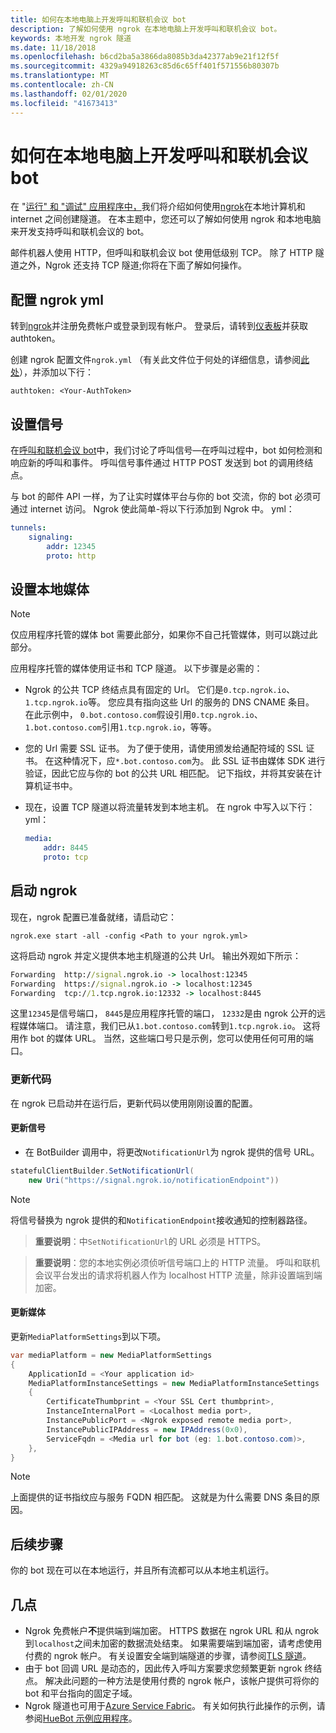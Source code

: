 ```yaml
---
title: 如何在本地电脑上开发呼叫和联机会议 bot
description: 了解如何使用 ngrok 在本地电脑上开发呼叫和联机会议 bot。
keywords: 本地开发 ngrok 隧道
ms.date: 11/18/2018
ms.openlocfilehash: b6cd2ba5a3866da8085b3da42377ab9e21f12f5f
ms.sourcegitcommit: 4329a94918263c85d6c65ff401f571556b80307b
ms.translationtype: MT
ms.contentlocale: zh-CN
ms.lasthandoff: 02/01/2020
ms.locfileid: "41673413"
---
```

# <a name="how-to-develop-calling-and-online-meeting-bots-on-your-local-pc"></a>如何在本地电脑上开发呼叫和联机会议 bot

在 "[运行" 和 "调试" 应用程序中，](../../concepts/build-and-test/debug.md)我们将介绍如何使用[ngrok](https://ngrok.com)在本地计算机和 internet 之间创建隧道。 在本主题中，您还可以了解如何使用 ngrok 和本地电脑来开发支持呼叫和联机会议的 bot。

邮件机器人使用 HTTP，但呼叫和联机会议 bot 使用低级别 TCP。 除了 HTTP 隧道之外，Ngrok 还支持 TCP 隧道;你将在下面了解如何操作。

## <a name="configuring-ngrokyml"></a>配置 ngrok yml

转到[ngrok](https://ngrok.com)并注册免费帐户或登录到现有帐户。 登录后，请转到[仪表板](https://dashboard.ngrok.com)并获取 authtoken。

创建 ngrok 配置文件`ngrok.yml` （有关此文件位于何处的详细信息，请参阅[此处](https://ngrok.com/docs#config)），并添加以下行：

  `authtoken: <Your-AuthToken>`

## <a name="setting-up-signaling"></a>设置信号

在[呼叫和联机会议 bot](./calls-meetings-bots-overview.md)中，我们讨论了呼叫信号—在呼叫过程中，bot 如何检测和响应新的呼叫和事件。 呼叫信号事件通过 HTTP POST 发送到 bot 的调用终结点。

与 bot 的邮件 API 一样，为了让实时媒体平台与你的 bot 交流，你的 bot 必须可通过 internet 访问。 Ngrok 使此简单-将以下行添加到 Ngrok 中。 yml：

```yaml
tunnels:
    signaling:
        addr: 12345
        proto: http
```

## <a name="setting-up-local-media"></a>设置本地媒体

> [!NOTE]
> 仅应用程序托管的媒体 bot 需要此部分，如果你不自己托管媒体，则可以跳过此部分。

应用程序托管的媒体使用证书和 TCP 隧道。 以下步骤是必需的：

- Ngrok 的公共 TCP 终结点具有固定的 Url。 它们是`0.tcp.ngrok.io`、 `1.tcp.ngrok.io`等。 您应具有指向这些 Url 的服务的 DNS CNAME 条目。 在此示例中， `0.bot.contoso.com`假设引用`0.tcp.ngrok.io`、 `1.bot.contoso.com`引用`1.tcp.ngrok.io`，等等。
- 您的 Url 需要 SSL 证书。 为了便于使用，请使用颁发给通配符域的 SSL 证书。 在这种情况下，应`*.bot.contoso.com`为。 此 SSL 证书由媒体 SDK 进行验证，因此它应与你的 bot 的公共 URL 相匹配。 记下指纹，并将其安装在计算机证书中。
- 现在，设置 TCP 隧道以将流量转发到本地主机。 在 ngrok 中写入以下行： yml：

    ```yaml
    media:
        addr: 8445
        proto: tcp
    ```

## <a name="start-ngrok"></a>启动 ngrok

现在，ngrok 配置已准备就绪，请启动它：

  `ngrok.exe start -all -config <Path to your ngrok.yml>`

这将启动 ngrok 并定义提供本地主机隧道的公共 Url。 输出外观如下所示：

```cmd
Forwarding  http://signal.ngrok.io -> localhost:12345
Forwarding  https://signal.ngrok.io -> localhost:12345
Forwarding  tcp://1.tcp.ngrok.io:12332 -> localhost:8445
```

这里`12345`是信号端口， `8445`是应用程序托管的端口， `12332`是由 ngrok 公开的远程媒体端口。 请注意，我们已从`1.bot.contoso.com`转到`1.tcp.ngrok.io`。 这将用作 bot 的媒体 URL。 当然，这些端口号只是示例，您可以使用任何可用的端口。

### <a name="update-code"></a>更新代码

在 ngrok 已启动并在运行后，更新代码以使用刚刚设置的配置。

#### <a name="update-signaling"></a>更新信号

- 在 BotBuilder 调用中，将更改`NotificationUrl`为 ngrok 提供的信号 URL。

```csharp
statefulClientBuilder.SetNotificationUrl(
    new Uri("https://signal.ngrok.io/notificationEndpoint"))
```

> [!NOTE]
> 将信号替换为 ngrok 提供的和`NotificationEndpoint`接收通知的控制器路径。

> **重要说明**：中`SetNotificationUrl`的 URL 必须是 HTTPS。

> **重要说明**：您的本地实例必须侦听信号端口上的 HTTP 流量。 呼叫和联机会议平台发出的请求将机器人作为 localhost HTTP 流量，除非设置端到端加密。

#### <a name="update-media"></a>更新媒体

更新`MediaPlatformSettings`到以下项。

```csharp
var mediaPlatform = new MediaPlatformSettings
{
    ApplicationId = <Your application id>
    MediaPlatformInstanceSettings = new MediaPlatformInstanceSettings
    {
        CertificateThumbprint = <Your SSL Cert thumbprint>,
        InstanceInternalPort = <Localhost media port>,
        InstancePublicPort = <Ngrok exposed remote media port>,
        InstancePublicIPAddress = new IPAddress(0x0),
        ServiceFqdn = <Media url for bot (eg: 1.bot.contoso.com)>,
    },
}
```

> [!NOTE]
> 上面提供的证书指纹应与服务 FQDN 相匹配。 这就是为什么需要 DNS 条目的原因。

## <a name="next-steps"></a>后续步骤

你的 bot 现在可以在本地运行，并且所有流都可以从本地主机运行。

## <a name="caveats"></a>几点

- Ngrok 免费帐户**不**提供端到端加密。 HTTPS 数据在 ngrok URL 和从 ngrok 到`localhost`之间未加密的数据流处结束。 如果需要端到端加密，请考虑使用付费的 ngrok 帐户。 有关设置安全端到端隧道的步骤，请参阅[TLS 隧道](https://ngrok.com/docs#tls)。
- 由于 bot 回调 URL 是动态的，因此传入呼叫方案要求您频繁更新 ngrok 终结点。 解决此问题的一种方法是使用付费的 ngrok 帐户，该帐户提供可将你的 bot 和平台指向的固定子域。
- Ngrok 隧道也可用于[Azure Service Fabric](/azure/service-fabric/service-fabric-overview)。 有关如何执行此操作的示例，请参阅[HueBot 示例应用程序](/microsoftgraph/microsoft-graph-comms-samples/tree/master/Samples/LocalMediaSamples/HueBot/HueBot)。
